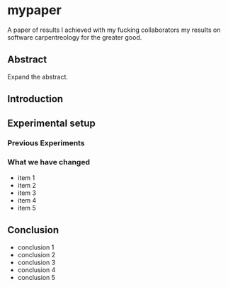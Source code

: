 # mypaper
A paper of results I achieved with my fucking collaborators my results on software carpentreology for the greater good.

## Abstract
Expand the abstract.

## Introduction

## Experimental setup
### Previous Experiments
### What we have changed
- item 1
- item 2
- item 3
- item 4
- item 5

## Conclusion
- conclusion 1
- conclusion 2
- conclusion 3
- conclusion 4
- conclusion 5
